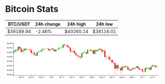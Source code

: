 # Bitcoin Stats

BTC/USDT|24h change|24h high|24h low|
|---|---|---|---|
|$39189.94|-2.46%|$40260.14|$38116.01|

<img src="./chart.svg">
